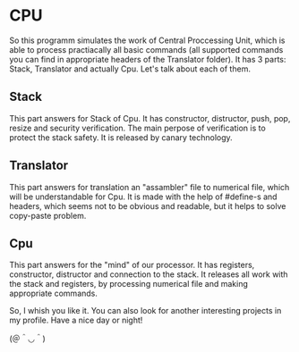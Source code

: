 # CPU
So this programm simulates the work of Central Proccessing Unit, which is able to process practiacally all basic commands (all supported commands you can find in appropriate headers of the Translator folder). It has 3 parts: Stack, Translator and actually Cpu.
Let's talk about each of them.
## Stack
This part answers for Stack of Cpu. It has constructor, distructor, push, pop, resize and security verification. The main perpose of verification is to protect the stack safety. It is released by canary technology.
## Translator
This part answers for translation an "assambler" file to numerical file, which will be understandable for Cpu. It is made with the help of #define-s and headers, which seems not to be obvious and readable, but it helps to solve copy-paste problem.
## Cpu
This part answers for the "mind" of our processor. It has registers, constructor, distructor and connection to the stack. It releases all work with the stack and registers, by processing numerical file and making appropriate commands.

So, I whish you like it. You can also look for another interesting projects in my profile. Have a nice day or night!

(＠＾◡＾)
